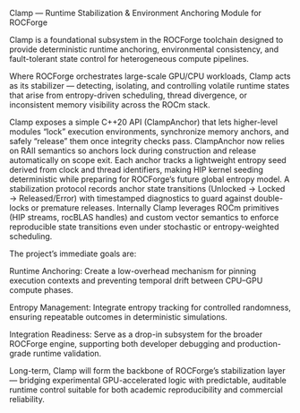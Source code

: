Clamp — Runtime Stabilization & Environment Anchoring Module for ROCForge

Clamp is a foundational subsystem in the ROCForge toolchain designed to provide deterministic runtime anchoring, environmental consistency, and fault-tolerant state control for heterogeneous compute pipelines.

Where ROCForge orchestrates large-scale GPU/CPU workloads, Clamp acts as its stabilizer — detecting, isolating, and controlling volatile runtime states that arise from entropy-driven scheduling, thread divergence, or inconsistent memory visibility across the ROCm stack.

Clamp exposes a simple C++20 API (ClampAnchor) that lets higher-level modules “lock” execution environments, synchronize memory anchors, and safely “release” them once integrity checks pass. ClampAnchor now relies on RAII semantics so anchors lock during construction and release automatically on scope exit. Each anchor tracks a lightweight entropy seed derived from clock and thread identifiers, making HIP kernel seeding deterministic while preparing for ROCForge’s future global entropy model. A stabilization protocol records anchor state transitions (Unlocked → Locked → Released/Error) with timestamped diagnostics to guard against double-locks or premature releases. Internally Clamp leverages ROCm primitives (HIP streams, rocBLAS handles) and custom vector semantics to enforce reproducible state transitions even under stochastic or entropy-weighted scheduling.

The project’s immediate goals are:

Runtime Anchoring: Create a low-overhead mechanism for pinning execution contexts and preventing temporal drift between CPU–GPU compute phases.

Entropy Management: Integrate entropy tracking for controlled randomness, ensuring repeatable outcomes in deterministic simulations.

Integration Readiness: Serve as a drop-in subsystem for the broader ROCForge engine, supporting both developer debugging and production-grade runtime validation.

Long-term, Clamp will form the backbone of ROCForge’s stabilization layer — bridging experimental GPU-accelerated logic with predictable, auditable runtime control suitable for both academic reproducibility and commercial reliability.
